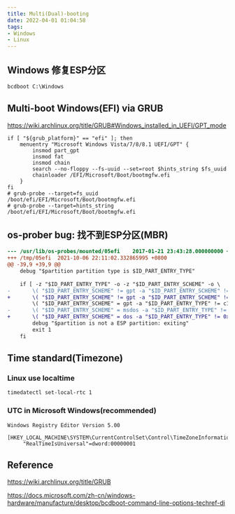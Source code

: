 ```yaml
---
title: Multi(Dual)-booting
date: 2022-04-01 01:04:58
tags:
- Windows
- Linux
---
```


## Windows 修复ESP分区

```cmd
bcdboot C:\Windows
```

## Multi-boot Windows(EFI) via GRUB

https://wiki.archlinux.org/title/GRUB#Windows_installed_in_UEFI/GPT_mode

<!--more-->

```shell
if [ "${grub_platform}" == "efi" ]; then
	menuentry "Microsoft Windows Vista/7/8/8.1 UEFI/GPT" {
		insmod part_gpt
		insmod fat
		insmod chain
		search --no-floppy --fs-uuid --set=root $hints_string $fs_uuid
		chainloader /EFI/Microsoft/Boot/bootmgfw.efi
	}
fi
# grub-probe --target=fs_uuid /boot/efi/EFI/Microsoft/Boot/bootmgfw.efi
# grub-probe --target=hints_string /boot/efi/EFI/Microsoft/Boot/bootmgfw.efi
```

## os-prober bug: 找不到ESP分区(MBR)

```diff
--- /usr/lib/os-probes/mounted/05efi	2017-01-21 23:43:28.000000000 +0800
+++ /tmp/05efi	2021-10-06 22:11:02.332865995 +0800
@@ -39,9 +39,9 @@
 	debug "$partition partition type is $ID_PART_ENTRY_TYPE"
 
 	if [ -z "$ID_PART_ENTRY_TYPE" -o -z "$ID_PART_ENTRY_SCHEME" -o \
-		\( "$ID_PART_ENTRY_SCHEME" != gpt -a "$ID_PART_ENTRY_SCHEME" != msdos \) -o \
+		\( "$ID_PART_ENTRY_SCHEME" != gpt -a "$ID_PART_ENTRY_SCHEME" != dos \) -o \
 		\( "$ID_PART_ENTRY_SCHEME" = gpt -a "$ID_PART_ENTRY_TYPE" != c12a7328-f81f-11d2-ba4b-00a0c93ec93b \) -o \
-		\( "$ID_PART_ENTRY_SCHEME" = msdos -a "$ID_PART_ENTRY_TYPE" != 0xef \) ]; then
+		\( "$ID_PART_ENTRY_SCHEME" = dos -a "$ID_PART_ENTRY_TYPE" != 0xef \) ]; then
 		debug "$partition is not a ESP partition: exiting"
 		exit 1
 	fi

```

## Time standard(Timezone)

### Linux use localtime

```bash
timedatectl set-local-rtc 1
```

### UTC in Microsoft Windows(recommended)

```
Windows Registry Editor Version 5.00

[HKEY_LOCAL_MACHINE\SYSTEM\CurrentControlSet\Control\TimeZoneInformation]
     "RealTimeIsUniversal"=dword:00000001
```

## Reference

https://wiki.archlinux.org/title/GRUB

https://docs.microsoft.com/zh-cn/windows-hardware/manufacture/desktop/bcdboot-command-line-options-techref-di
